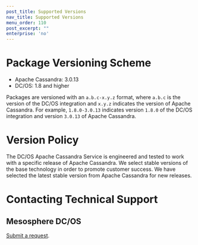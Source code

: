 ```yaml
---
post_title: Supported Versions
nav_title: Supported Versions
menu_order: 110
post_excerpt: ""
enterprise: 'no'
---
```


<a name="package-versioning-scheme"></a>
# Package Versioning Scheme

- Apache Cassandra: 3.0.13
- DC/OS: 1.8 and higher

Packages are versioned with an `a.b.c-x.y.z` format, where `a.b.c` is the version of the DC/OS integration and `x.y.z` indicates the version of Apache Cassandra. For example, `1.8.0-3.0.13` indicates version `1.8.0` of the DC/OS integration and version `3.0.13` of Apache Cassandra.

<a name="version-policy"></a>
# Version Policy

The DC/OS Apache Cassandra Service is engineered and tested to work with a specific release of Apache Cassandra. We select stable versions of the base technology in order to promote customer success. We have selected the latest stable version from Apache Cassandra for new releases.

<a name="contacting-technical-support"></a>
# Contacting Technical Support

## Mesosphere DC/OS
[Submit a request](https://support.mesosphere.com/hc/en-us/requests/new).
